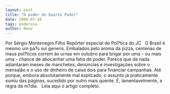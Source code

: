 ```yaml
---
layout: post
title: "O poder do Quarto Poder"
date: 2006-07-26
tags: poderosa
author: None
---
```

Por Sérgio Montenegro Filho
Repórter especial de Pol?tica do JC
&nbsp;
O Brasil é mesmo um pa?s sui generis. Embalados pelo aroma da pizza, centenas de maus pol?ticos correm às urnas em outubro para brigar por uma - ou mais uma - chance de abocanhar uma fatia de poder. Parece que de nada adiantaram meses de manchetes, denúncias e investigações sobre o mensalão e o uso de dinheiro de caixa dois para financiar campanhas. Até porque, embora absolutamente mal explicado, o assunto já praticamente sumiu das páginas, sucedido por outro mais quente. É, lamentavelmente, a regra da m?dia.
&nbsp;
Leia aqui o artigo completo. 